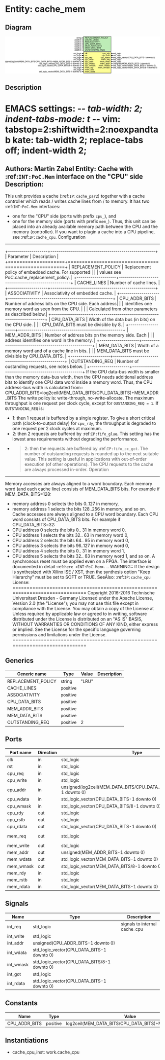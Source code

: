 # Entity: cache_mem
## Diagram
![Diagram](cache_mem.svg "Diagram")
## Description
EMACS settings: -*-  tab-width: 2; indent-tabs-mode: t -*-
vim: tabstop=2:shiftwidth=2:noexpandtab
kate: tab-width 2; replace-tabs off; indent-width 2;
=============================================================================
Authors:         Martin Zabel
Entity:          Cache with :ref:`INT:PoC.Mem` interface on the "CPU" side
Description:
-------------------------------------
This unit provides a cache (:ref:`IP:cache_par2`) together
with a cache controller which reads / writes cache lines from / to memory.
It has two :ref:`INT:PoC.Mem` interfaces:
* one for the "CPU" side  (ports with prefix ``cpu_``), and
* one for the memory side (ports with prefix ``mem_``).
Thus, this unit can be placed into an already available memory path between
the CPU and the memory (controller). If you want to plugin a cache into a
CPU pipeline, see :ref:`IP:cache_cpu`.
Configuration
*************
+--------------------+-----------------------------------------------------+
| Parameter          | Description                                         |
+====================+=====================================================+
| REPLACEMENT_POLICY | Replacement policy of embedded cache. For supported |
|                    | values see PoC.cache_replacement_policy.            |
+--------------------+-----------------------------------------------------+
| CACHE_LINES        | Number of cache lines.                              |
+--------------------+-----------------------------------------------------+
| ASSOCIATIVITY      | Associativity of embedded cache.                    |
+--------------------+-----------------------------------------------------+
| CPU_ADDR_BITS      | Number of address bits on the CPU side. Each address|
|                    | identifies one memory word as seen from the CPU.    |
|                    | Calculated from other parameters as described below.|
+--------------------+-----------------------------------------------------+
| CPU_DATA_BITS      | Width of the data bus (in bits) on the CPU side.    |
|                    | CPU_DATA_BITS must be divisible by 8.               |
+--------------------+-----------------------------------------------------+
| MEM_ADDR_BITS      | Number of address bits on the memory side. Each     |
|                    | address identifies one word in the memory.          |
+--------------------+-----------------------------------------------------+
| MEM_DATA_BITS      | Width of a memory word and of a cache line in bits. |
|                    | MEM_DATA_BITS must be divisible by CPU_DATA_BITS.   |
+--------------------+-----------------------------------------------------+
| OUTSTANDING_REQ    | Number of oustanding requests, see notes below.     |
+--------------------+-----------------------------------------------------+
If the CPU data-bus width is smaller than the memory data-bus width, then
the CPU needs additional address bits to identify one CPU data word inside a
memory word. Thus, the CPU address-bus width is calculated from::
  CPU_ADDR_BITS=log2ceil(MEM_DATA_BITS/CPU_DATA_BITS)+MEM_ADDR_BITS
The write policy is: write-through, no-write-allocate.
The maximum throughput is one request per clock cycle, except for
``OUSTANDING_REQ = 1``.
If ``OUTSTANDING_REQ`` is:
* 1: then 1 request is buffered by a single register. To give a short
  critical path (clock-to-output delay) for ``cpu_rdy``, the throughput is
  degraded to one request per 2 clock cycles at maximum.
* 2: then 2 requests are buffered by :ref:`IP:fifo_glue`. This setting has
  the lowest area requirements without degrading the performance.
* >2: then the requests are buffered by :ref:`IP:fifo_cc_got`. The number of
  outstanding requests is rounded up to the next suitable value. This setting
  is useful in applications with out-of-order execution (of other
  operations). The CPU requests to the cache are always processed in-order.
Operation
*********
Memory accesses are always aligned to a word boundary. Each memory word
(and each cache line) consists of MEM_DATA_BITS bits.
For example if MEM_DATA_BITS=128:
* memory address 0 selects the bits   0..127 in memory,
* memory address 1 selects the bits 128..256 in memory, and so on.
Cache accesses are always aligned to a CPU word boundary. Each CPU word
consists of CPU_DATA_BITS bits. For example if CPU_DATA_BITS=32:
* CPU address 0 selects the bits   0.. 31 in memory word 0,
* CPU address 1 selects the bits  32.. 63 in memory word 0,
* CPU address 2 selects the bits  64.. 95 in memory word 0,
* CPU address 3 selects the bits  96..127 in memory word 0,
* CPU address 4 selects the bits   0.. 31 in memory word 1,
* CPU address 5 selects the bits  32.. 63 in memory word 1, and so on.
A synchronous reset must be applied even on a FPGA.
The interface is documented in detail :ref:`here <INT:PoC.Mem>`.
.. WARNING::
   If the design is synthesized with Xilinx ISE / XST, then the synthesis
   option "Keep Hierarchy" must be set to SOFT or TRUE.
SeeAlso:
  :ref:`IP:cache_cpu`
License:
=============================================================================
Copyright 2016-2016 Technische Universitaet Dresden - Germany
Licensed under the Apache License, Version 2.0 (the "License");
you may not use this file except in compliance with the License.
You may obtain a copy of the License at
Unless required by applicable law or agreed to in writing, software
distributed under the License is distributed on an "AS IS" BASIS,
WITHOUT WARRANTIES OR CONDITIONS OF ANY KIND, either express or implied.
See the License for the specific language governing permissions and
limitations under the License.
=============================================================================
## Generics
| Generic name       | Type     | Value | Description |
| ------------------ | -------- | ----- | ----------- |
| REPLACEMENT_POLICY | string   | "LRU" |             |
| CACHE_LINES        | positive |       |             |
| ASSOCIATIVITY      | positive |       |             |
| CPU_DATA_BITS      | positive |       |             |
| MEM_ADDR_BITS      | positive |       |             |
| MEM_DATA_BITS      | positive |       |             |
| OUTSTANDING_REQ    | positive | 2     |             |
## Ports
| Port name | Direction | Type                                                                     | Description |
| --------- | --------- | ------------------------------------------------------------------------ | ----------- |
| clk       | in        | std_logic                                                                | clock       |
| rst       | in        | std_logic                                                                | reset       |
| cpu_req   | in        | std_logic                                                                | "CPU" side  |
| cpu_write | in        | std_logic                                                                |             |
| cpu_addr  | in        | unsigned(log2ceil(MEM_DATA_BITS/CPU_DATA_BITS)+MEM_ADDR_BITS-1 downto 0) |             |
| cpu_wdata | in        | std_logic_vector(CPU_DATA_BITS-1 downto 0)                               |             |
| cpu_wmask | in        | std_logic_vector(CPU_DATA_BITS/8-1 downto 0)                             |             |
| cpu_rdy   | out       | std_logic                                                                |             |
| cpu_rstb  | out       | std_logic                                                                |             |
| cpu_rdata | out       | std_logic_vector(CPU_DATA_BITS-1 downto 0)                               |             |
| mem_req   | out       | std_logic                                                                | Memory side |
| mem_write | out       | std_logic                                                                |             |
| mem_addr  | out       | unsigned(MEM_ADDR_BITS-1 downto 0)                                       |             |
| mem_wdata | out       | std_logic_vector(MEM_DATA_BITS-1 downto 0)                               |             |
| mem_wmask | out       | std_logic_vector(MEM_DATA_BITS/8-1 downto 0)                             |             |
| mem_rdy   | in        | std_logic                                                                |             |
| mem_rstb  | in        | std_logic                                                                |             |
| mem_rdata | in        | std_logic_vector(MEM_DATA_BITS-1 downto 0)                               |             |
## Signals
| Name      | Type                                         | Description                   |
| --------- | -------------------------------------------- | ----------------------------- |
| int_req   | std_logic                                    | signals to internal cache_cpu |
| int_write | std_logic                                    |                               |
| int_addr  | unsigned(CPU_ADDR_BITS-1 downto 0)           |                               |
| int_wdata | std_logic_vector(CPU_DATA_BITS-1 downto 0)   |                               |
| int_wmask | std_logic_vector(CPU_DATA_BITS/8-1 downto 0) |                               |
| int_got   | std_logic                                    |                               |
| int_rdata | std_logic_vector(CPU_DATA_BITS-1 downto 0)   |                               |
## Constants
| Name          | Type     | Value                                                | Description |
| ------------- | -------- | ---------------------------------------------------- | ----------- |
| CPU_ADDR_BITS | positive |  log2ceil(MEM_DATA_BITS/CPU_DATA_BITS)+MEM_ADDR_BITS |             |
## Instantiations
- cache_cpu_inst: work.cache_cpu
